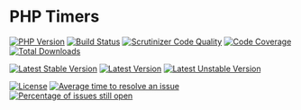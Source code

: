 # PHP Timers

[![PHP Version](https://img.shields.io/packagist/php-v/alecrabbit/php-timers.svg)](https://php.net/)
[![Build Status](https://travis-ci.com/alecrabbit/php-timers.svg?branch=master)](https://travis-ci.com/alecrabbit/php-timers)
[![Scrutinizer Code Quality](https://scrutinizer-ci.com/g/alecrabbit/php-timers/badges/quality-score.png?b=master)](https://scrutinizer-ci.com/g/alecrabbit/php-timers/?branch=master)
[![Code Coverage](https://scrutinizer-ci.com/g/alecrabbit/php-timers/badges/coverage.png?b=master)](https://scrutinizer-ci.com/g/alecrabbit/php-timers/?branch=master)
[![Total Downloads](https://poser.pugx.org/alecrabbit/php-timers/downloads)](https://packagist.org/packages/alecrabbit/php-timers)

[![Latest Stable Version](https://poser.pugx.org/alecrabbit/php-timers/v/stable)](https://packagist.org/packages/alecrabbit/php-timers)
[![Latest Version](https://img.shields.io/packagist/v/alecrabbit/php-timers.svg)](https://packagist.org/packages/alecrabbit/php-timers)
[![Latest Unstable Version](https://poser.pugx.org/alecrabbit/php-timers/v/unstable)](https://packagist.org/packages/alecrabbit/php-timers)

[![License](https://poser.pugx.org/alecrabbit/php-timers/license)](https://packagist.org/packages/alecrabbit/php-timers)
[![Average time to resolve an issue](http://isitmaintained.com/badge/resolution/alecrabbit/php-timers.svg)](http://isitmaintained.com/project/alecrabbit/php-timers "Average time to resolve an issue")
[![Percentage of issues still open](http://isitmaintained.com/badge/open/alecrabbit/php-timers.svg)](http://isitmaintained.com/project/alecrabbit/php-timers "Percentage of issues still open")
